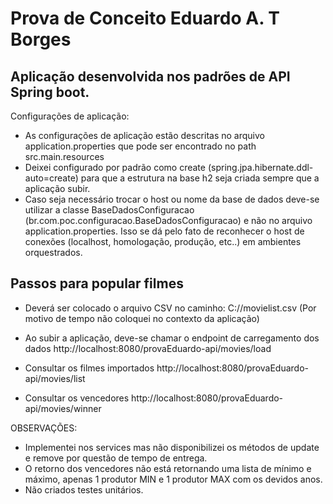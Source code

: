 Prova de Conceito Eduardo A. T Borges
=================

Aplicação desenvolvida nos padrões de API Spring boot.
-------------------
Configurações de aplicação:
- As configurações de aplicação estão descritas no arquivo application.properties que pode ser encontrado no path src.main.resources
- Deixei configurado por padrão como create (spring.jpa.hibernate.ddl-auto=create) para que a estrutura na base h2 seja criada
sempre que a aplicação subir.
- Caso seja necessário trocar o host ou nome da base de dados deve-se utilizar a classe BaseDadosConfiguracao (br.com.poc.configuracao.BaseDadosConfiguracao)
e não no arquivo application.properties. Isso se dá pelo fato de reconhecer o host de conexões (localhost, homologação, produção, etc..)
em ambientes orquestrados.


Passos para popular filmes
-------------------
- Deverá ser colocado o arquivo CSV no caminho: C://movielist.csv (Por motivo de tempo não coloquei no contexto da aplicação)

- Ao subir a aplicação, deve-se chamar o endpoint de carregamento dos dados 
http://localhost:8080/provaEduardo-api/movies/load

- Consultar os filmes importados
http://localhost:8080/provaEduardo-api/movies/list

- Consultar os vencedores
http://localhost:8080/provaEduardo-api/movies/winner

OBSERVAÇÕES:
- Implementei nos services mas não disponibilizei os métodos de update e remove por questão de tempo de entrega.
- O retorno dos vencedores não está retornando uma lista de mínimo e máximo, apenas 1 produtor MIN e 1 produtor MAX com os devidos anos.
- Não criados testes unitários. 

